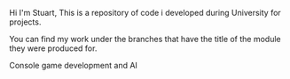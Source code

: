Hi I'm Stuart, This is a repository of code i developed during University for projects.

You can find my work under the branches that have the title of the module they were produced for.

Console game development and AI 
